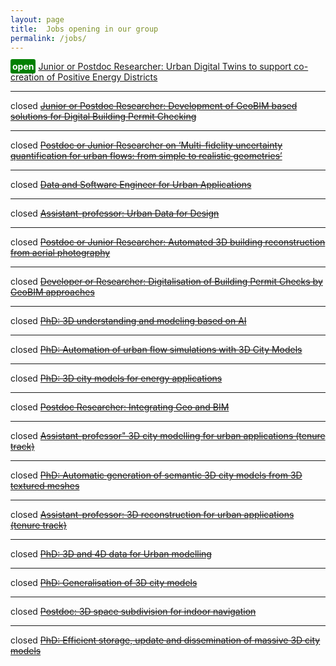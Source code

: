 ```yaml
---
layout: page
title:  Jobs opening in our group
permalink: /jobs/
---
```


<span style="background-color:green; padding:3px; border-radius:3px; color:white; font-weight: bold">open</span>
[Junior or Postdoc Researcher: Urban Digital Twins to support co-creation of Positive Energy Districts](digitwins4peds/)

- - -

<span class="label label-danger">closed</span>
<del>
[Junior or Postdoc Researcher: Development of GeoBIM based solutions for Digital Building Permit Checking](chek3rdresearcher/)
</del>

- - -

<span class="label label-danger">closed</span>
<del>
[Postdoc or Junior Researcher on ‘Multi-fidelity uncertainty quantification for urban flows: from simple to realistic geometries’](refmap/)
</del>

- - -

<span class="label label-danger">closed</span>
<del>
[Data and Software Engineer for Urban Applications](dataeng2022/)
</del>

- - -

<span class="label label-danger">closed</span>
<del>
[Assistant-professor: Urban Data for Design](UDData4Design/)
</del>

- - -

<span class="label label-danger">closed</span>
<del>
[Postdoc or Junior Researcher: Automated 3D building reconstruction from aerial photography](3dbagpoc2022/)
</del>

- - -

<span class="label label-danger">closed</span>
<del>
[Developer or Researcher: Digitalisation of Building Permit Checks by GeoBIM approaches](chek/)
</del>

- - -

<span class="label label-danger">closed</span>
<del>
[PhD: 3D understanding and modeling based on AI](3duu2020/) 
</del>

- - -

<span class="label label-danger">closed</span>
<del>
[PhD: Automation of urban flow simulations with 3D City Models](phdcfd2020/)
</del>

- - -

<span class="label label-danger">closed</span>
<del>
[PhD: 3D city models for energy applications](phdenergy2020/)
</del>

- - -

<span class="label label-danger">closed</span>
<del>
[Postdoc Researcher: Integrating Geo and BIM](postdoc2017/)
</del>

- - -

<span class="label label-danger">closed</span>
<del>
[Assistant-professor" 3D city modelling for urban applications (tenure track)](ud2017/)
</del>

- - -

<span class="label label-danger">closed</span>
<del>
[PhD: Automatic generation of semantic 3D city models from 3D textured meshes](phdcmt2017/)
</del>

- - - 

<span class="label label-danger">closed</span> 
<del>
[Assistant-professor: 3D reconstruction for urban applications (tenure track)](ud/)
</del>

- - -


<span class="label label-danger">closed</span> 
<del>[PhD: 3D and 4D data for Urban modelling](phd2umnd2016/)</del>

- - -

<span class="label label-danger">closed</span> 
<del>[PhD: Generalisation of 3D city models](phdumnd2016/)</del>

- - -

<span class="label label-danger">closed</span> 
<del>[Postdoc: 3D space subdivision for indoor navigation](postdoc201503/)</del>

- - -

<span class="label label-danger">closed</span> 
<del>[PhD: Efficient storage, update and dissemination of massive 3D city models](phd201502/)</del>
